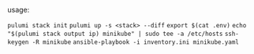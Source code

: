 usage:

`pulumi stack init`
`pulumi up -s <stack> --diff`
`export $(cat .env)`
`echo "$(pulumi stack output ip) minikube" | sudo tee -a /etc/hosts`
`ssh-keygen -R minikube`
`ansible-playbook -i inventory.ini minikube.yaml`
